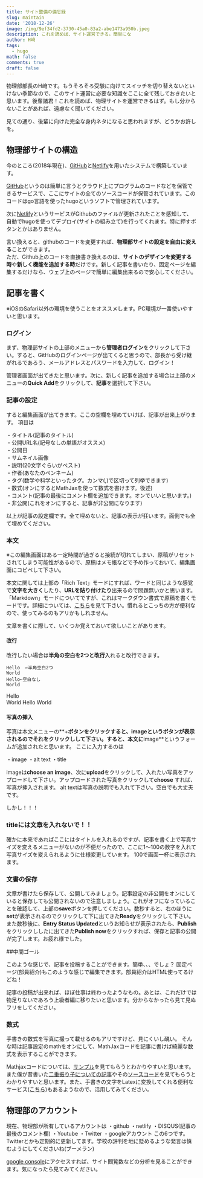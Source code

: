 ```yaml
---
title: サイト整備の備忘録
slug: maintain
date: '2018-12-26'
image: /img/9ef34fd2-3730-45a0-83a2-abe1473a950b.jpeg
description: これを読めば、サイト運営できる。簡単にな
author: H﨑
tags:
  - hugo
math: false
comments: true
draft: false
---
```


物理部部長のH﨑です。もうそろそろ受験に向けてスイッチを切り替えないといけない季節なので、このサイト運営に必要な知識をここに全て残しておきたいと思います。後輩諸君！これを読めば、物理サイトを運営できるはず。もし分からないことがあれば、遠慮なく聞いてください。

見ての通り、後輩に向けた完全な身内ネタになると思われますが、どうかお許しを。

## 物理部サイトの構造

今のところ(2018年現在)、[GitHub](https://github.com/koyophysics/web)と[Netlify](https://app.netlify.com/sites/koyophy/overview)を用いたシステムで構築しています。

[GitHub](https://github.com/koyophysics/web)というのは簡単に言うとクラウド上にプログラムのコードなどを保管できるサービスで、ここにサイトの全てのソースコードが保管されています。このコードはgo言語を使ったhugoというソフトで管理されています。

次に[Netlify](https://app.netlify.com/sites/koyophy/overview)というサービスがGithubのファイルが更新されたことを感知して、自動でhugoを使ってデプロイ(サイトの組み立て)を行ってくれます。特に押すボタンとかはありません。

言い換えると、githubのコードを変更すれば、**物理部サイトの設定を自由に変える**ことができます。  
ただ、Github上のコードを直接書き換えるのは、**サイトのデザインを変更する時**や**新しく機能を追加する時**だけです。新しく記事を書いたり、固定ページを編集するだけなら、ウェブ上のページで簡単に編集出来るので安心してください。

## 記事を書く

※iOSのSafari以外の環境を使うことをオススメします。PC環境が一番使いやすいと思います。

### ログイン
まず、物理部サイトの上部のメニューから**管理者ログイン**をクリックして下さい。すると、GitHubのログインページが出てくると思うので、部長から受け継がれるであろう、メールアドレスとパスワードを入力して、ログイン！

管理者画面が出てきたと思います。次に、新しく記事を追加する場合は上部のメニューの**Quick Add**をクリックして、**記事**を選択して下さい。

### 記事の設定

すると編集画面が出てきます。ここの空欄を埋めていけば、記事が出来上がります。
項目は

・タイトル(記事のタイトル)  
・公開URL名(記号なしの単語がオススメ)  
・公開日  
・サムネイル画像  
・説明(20文字ぐらいがベスト)  
・作者(あなたのペンネーム)  
・タグ(数学や科学といったタグ。カンマ(,)で区切って列挙できます)  
・数式(オンにするとMathJaxを使って数式を書けます。後述)  
・コメント(記事の最後にコメント欄を追加できます。オンでいいと思います。)  
・非公開(これをオンにすると、記事が非公開になります)  

以上が記事の設定欄です。全て埋めないと、記事の表示が狂います。面倒でも全て埋めてください。

### 本文

※この編集画面はある一定時間が過ぎると接続が切れてしまい、原稿がリセットされてしまう可能性があるので、原稿はメモ帳などで予め作っておいて、編集画面にコピペして下さい。

本文に関しては上部の「Rich Text」モードにすれば、ワードと同じような感覚で**文字を大きく**したり、**URLを貼り付けたり**出来るので問題無いかと思います。
「Markdown」モードについてですが、これはマークダウン書式で原稿を書くモードです。詳細については、[こちら](https://qiita.com/kamorits/items/6f342da395ad57468ae3)を見て下さい。慣れるとこっちの方が便利なので、使ってみるのもアリかもしれません。

文章を書くに際して、いくつか覚えておいて欲しいことがあります。

#### 改行
改行したい場合は**半角の空白を2つと改行**入れると改行できます。
```
Hello  ←半角空白2つ
World
Hello←空白なし
World

```
Hello  
World
Hello
World

#### 写真の挿入

写真は本文メニューの**+**ボタンをクリックすると、**image**というボタンが表示されるのでそれをクリックしして下さい。すると、本文に**image**というフォームが追加されたと思います。
ここに入力するのは

・image
・alt text
・title

imageは**choose an image**、次に**upload**をクリックして、入れたい写真をアップロードして下さい。アップロードされた写真をクリックして**choose**
すれば、写真が挿入されます。
alt textは写真の説明でも入れて下さい。空白でも大丈夫です。

しかし！！！
### titleには文章を入れないで！！
確かに本来であればここにはタイトルを入れるのですが、記事を書く上で写真サイズを変えるメニューがないのが不便だったので、ここに1〜100の数字を入れて写真サイズを変えられるように仕様変更しています。
100で画面一杯に表示されます。

### 文書の保存
文章が書けたら保存して、公開してみましょう。記事設定の非公開をオンにしていると保存しても公開されないので注意しましょう。これがオフになっていることを確認して、上部の**save**ボタンを押してください。数秒すると、右のほうに**set**が表示されるのでクリックして下に出てきた**Ready**をクリックして下さい。また数秒後に、**Entry Status Updated**というお知らせが表示されたら、**Publish**をクリックししたに出てきた**Publish now**をクリックすれば、保存と記事の公開が完了します。お疲れ様でした。

##中間ゴール

このような感じで、記事を投稿することができます。簡単、、、でしょ？
固定ページ(部員紹介)もこのような感じで編集できます。部員紹介はHTML使ってるけどね！

記事の投稿が出来れば、ほぼ仕事は終わったようなもの。あとは、これだけでは物足りないであろう上級者編に移りたいと思います。分からなかったら見て見ぬフリをしてください。

### 数式

手書きの数式を写真に撮って載せるのもアリですけど、見にくいし醜い。
そんな時は記事設定のmathをオンにして、MathJaxコードを記事に書けば綺麗な数式を表示することができます。

Mathjaxコードについては、[サンプル](http://easy-copy-mathjax.xxxx7.com)を見てもらうとわかりやすいと思います。  
また僕が昔書いた[二重振り子についての記事](https://koyophy.netlify.com/post/double-pendu/)やその[ソースコード](https://raw.githubusercontent.com/koyophysics/web/master/content/post/pendu.md)を見てもらうとわかりやすいと思います。また、手書きの文字をLatexに変換してくれる便利なサービス([こちら](https://webdemo.myscript.com/views/main/math.html#))もあるようなので、活用してみてください。

## 物理部のアカウント

現在、物理部が所有しているアカウントは
・github
・netlify
・DISQUS(記事の最後のコメント欄)
・Youtube
・Twitter
・googleアカウント
この6つです。Twitterとかも定期的に更新してます。学校の評判を地に貶めるような発言は慎むようにしてくださいね(ブーメラン)

[google console](https://search.google.com/search-console?utm_source=about-page)にアクセスすれば、サイト閲覧数などの分析を見ることができます。気になったら見てみてください。
